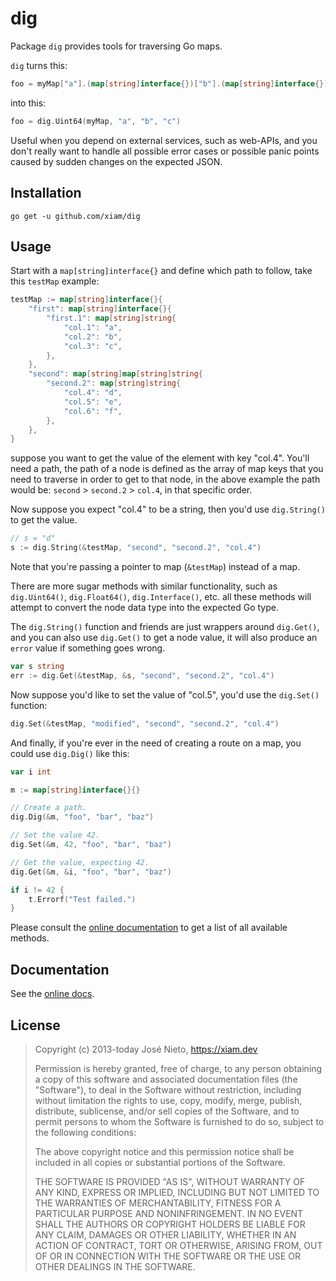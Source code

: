 # dig

Package `dig` provides tools for traversing Go maps.

`dig` turns this:

```go
foo = myMap["a"].(map[string]interface{})["b"].(map[string]interface{})["c"].(uint64)
```

into this:

```go
foo = dig.Uint64(myMap, "a", "b", "c")
```

Useful when you depend on external services, such as web-APIs, and you don't
really want to handle all possible error cases or possible panic points caused
by sudden changes on the expected JSON.

## Installation

```
go get -u github.com/xiam/dig
```

## Usage

Start with a `map[string]interface{}` and define which path to follow, take
this `testMap` example:

```go
testMap := map[string]interface{}{
	"first": map[string]interface{}{
		"first.1": map[string]string{
			"col.1": "a",
			"col.2": "b",
			"col.3": "c",
		},
	},
	"second": map[string]map[string]string{
		"second.2": map[string]string{
			"col.4": "d",
			"col.5": "e",
			"col.6": "f",
		},
	},
}
```

suppose you want to get the value of the element with key "col.4". You'll need
a path, the path of a node is defined as the array of map keys that you need to
traverse in order to get to that node, in the above example the path would be:
`second` > `second.2` > `col.4`, in that specific order.

Now suppose you expect "col.4" to be a string, then you'd use `dig.String()` to
get the value.

```go
// s = "d"
s := dig.String(&testMap, "second", "second.2", "col.4")
```

Note that you're passing a pointer to map (`&testMap`) instead of a map.

There are more sugar methods with similar functionality, such as
`dig.Uint64()`, `dig.Float64()`, `dig.Interface()`, etc. all these methods will
attempt to convert the node data type into the expected Go type.

The `dig.String()` function and friends are just wrappers around `dig.Get()`,
and you can also use `dig.Get()` to get a node value, it will also produce an
`error` value if something goes wrong.

```go
var s string
err := dig.Get(&testMap, &s, "second", "second.2", "col.4")
```

Now suppose you'd like to set the value of "col.5", you'd use the `dig.Set()`
function:

```go
dig.Set(&testMap, "modified", "second", "second.2", "col.4")
```

And finally, if you're ever in the need of creating a route on a map, you could
use `dig.Dig()` like this:

```go
var i int

m := map[string]interface{}{}

// Create a path.
dig.Dig(&m, "foo", "bar", "baz")

// Set the value 42.
dig.Set(&m, 42, "foo", "bar", "baz")

// Get the value, expecting 42.
dig.Get(&m, &i, "foo", "bar", "baz")

if i != 42 {
	t.Errorf("Test failed.")
}
```

Please consult the [online documentation][1] to get a list of all available
methods.

## Documentation

See the [online docs][1].

## License

>  Copyright (c) 2013-today José Nieto, https://xiam.dev
>
>  Permission is hereby granted, free of charge, to any person obtaining
>  a copy of this software and associated documentation files (the
>  "Software"), to deal in the Software without restriction, including
>  without limitation the rights to use, copy, modify, merge, publish,
>  distribute, sublicense, and/or sell copies of the Software, and to
>  permit persons to whom the Software is furnished to do so, subject to
>  the following conditions:
>
>  The above copyright notice and this permission notice shall be
>  included in all copies or substantial portions of the Software.
>
>  THE SOFTWARE IS PROVIDED "AS IS", WITHOUT WARRANTY OF ANY KIND,
>  EXPRESS OR IMPLIED, INCLUDING BUT NOT LIMITED TO THE WARRANTIES OF
>  MERCHANTABILITY, FITNESS FOR A PARTICULAR PURPOSE AND
>  NONINFRINGEMENT. IN NO EVENT SHALL THE AUTHORS OR COPYRIGHT HOLDERS BE
>  LIABLE FOR ANY CLAIM, DAMAGES OR OTHER LIABILITY, WHETHER IN AN ACTION
>  OF CONTRACT, TORT OR OTHERWISE, ARISING FROM, OUT OF OR IN CONNECTION
>  WITH THE SOFTWARE OR THE USE OR OTHER DEALINGS IN THE SOFTWARE.

[1]: http://godoc.org/github.com/xiam/dig
